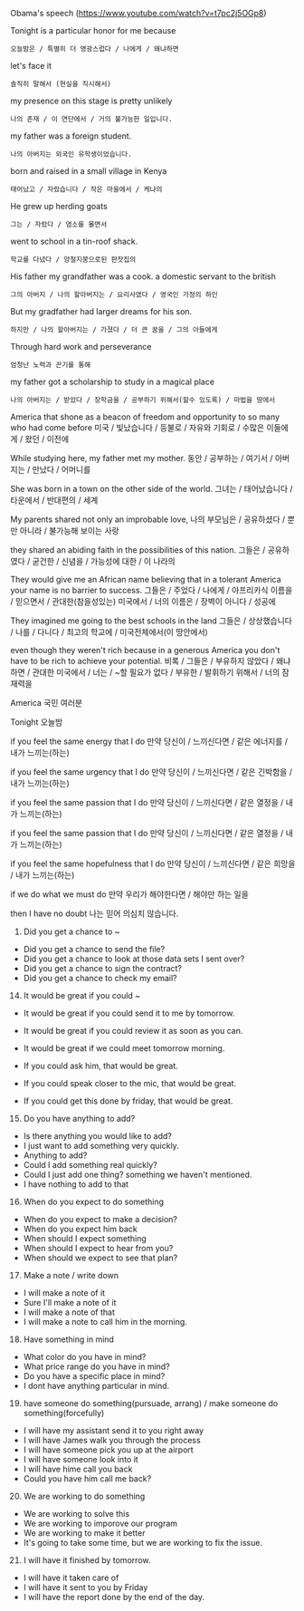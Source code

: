 Obama's speech (https://www.youtube.com/watch?v=t7pc2j5OGp8)

Tonight is a particular honor for me because 
```
오늘밤은 / 특별히 더 영광스럽다 / 나에게 / 왜냐하면
```

let's face it
```
솔직히 말해서 (현실을 직시해서)
```

my presence on this stage is pretty unlikely
```
나의 존재 / 이 연단에서 / 거의 불가능한 일입니다.
```

my father was a foreign student.
```
나의 아버지는 외국인 유학생이었습니다.
```

born and raised in  a small village in Kenya
```
태어났고 / 자랐습니다 / 작은 마을에서 / 케냐의
```

He grew up herding goats
```
그는 / 자랐다 / 염소를 몰면서
```

went to school in a tin-roof shack.
```
학교를 다녔다 / 양철지붕으로된 판잣집의
```

His father my grandfather was a cook. a domestic servant to the british
```
그의 아버지 / 나의 할아버지는 / 요리사였다 / 영국인 가정의 하인
```

But my gradfather had larger dreams for his son.
```
하지만 / 나의 할아버지는 / 가졌다 / 더 큰 꿈을 / 그의 아들에게
```

Through hard work and perseverance
```
엄청난 노력과 끈기를 통해
```
my father got a scholarship to study in a magical place
```
나의 아버지는 / 받았다 / 장학금을 / 공부하기 위해서(할수 있도록) / 마법을 땅에서 
```

America that shone as a beacon of freedom and opportunity to so many who had come before
미국 / 빛났습니다 / 등불로 / 자유와 기회로 / 수많은 이들에게 / 왔던 / 이전에

While studying here, my father met my mother.
동안 / 공부하는 / 여기서 / 아버지는 / 만났다 / 어머니를

She was born in a town on the other side of the world.
그녀는 / 태어났습니다 / 타운에서 / 반대편의 / 세계

My parents shared not only an improbable love,
나의 부모님은 / 공유하셨다 / 뿐만 아니라 / 불가능해 보이는 사랑

they shared an abiding faith in the possibilities of this nation.
그들은 / 공유하였다 / 굳건한 / 신념을 / 가능성에 대한 / 이 나라의

They would give me an African name believing that in a tolerant America your name is no barrier to success.
그들은 / 주었다 / 나에게 / 아프리카식 이름을 / 믿으면서 / 관대한(참을성있는) 미국에서 / 너의 이름은 / 장벽이 아니다 / 성공에

They imagined me going to the best schools in the land 
그들은 / 상상했습니다 / 나를 / 다니다 / 최고의 학교에 / 미국전체에서(이 땅안에서)

even though they weren't rich because in a generous America you don't have to be rich to achieve your potential.
비록 / 그들은 / 부유하지 않았다 / 왜냐하면 / 관대한 미국에서 / 너는 / ~할 필요가 없다 / 부유한 / 발휘하기 위해서 / 너의 잠재력을

















America
국민 여러분

Tonight
오늘밤

if you feel the same energy that I do
만약 당신이 / 느끼신다면 / 같은 에너지를 / 내가 느끼는(하는)

if you feel the same urgency that I do
만약 당신이 / 느끼신다면 / 같은 긴박함을 / 내가 느끼는(하는)

if you feel the same passion that I do
만약 당신이 / 느끼신다면 / 같은 열정을 / 내가 느끼는(하는)

if you feel the same passion that I do
만약 당신이 / 느끼신다면 / 같은 열정을 / 내가 느끼는(하는)

if you feel the same hopefulness that I do
만약 당신이 / 느끼신다면 / 같은 희망을 / 내가 느끼는(하는)

if we do what we must do
만약 우리가 해야한다면 / 해야만 하는 일을

then I have no doubt
나는 믿어 의심치 않습니다.
































1. Did you get a chance to ~
 - Did you get a chance to send the file?
 - Did you get a chance to look at those data sets I sent over?
 - Did you get a chance to sign the contract?
 - Did you get a chance to check my email?
 
14. It would be great if you could ~
 - It would be great if you could send it to me by tomorrow.
 - It would be great if you could review it as soon as you can.
 - It would be great if we could meet tomorrow morning. 
  
 - If you could ask him, that would be great.
 - If you could speak closer to the mic, that would be great.
 - If you could get this done by friday, that would be great.

15. Do you have anything to add?
 - Is there anything you would like to add?
 - I just want to add something very quickly.
 - Anything to add?
 - Could I add something real quickly?
 - Could I just add one thing? something we haven't mentioned.
 - I have nothing to add to that

16. When do you expect to do something
 - When do you expect to make a decision?
 - When do you expect him back
 - When should I expect something
 - When should I expect to hear from you?
 - When should we expect to see that plan?

17. Make a note / write down
 - I will make a note of it
 - Sure I'll make a note of it
 - I will make a note of that
 - I will make a note to call him in the morning.

18. Have something in mind
  - What color do you have in mind?
  - What price range do you have in mind?
  - Do you have a specific place in mind?
  - I dont have anything particular in mind.

19. have someone do something(pursuade, arrang) / make someone do something(forcefully)
  - I will have my assistant send it to you right away
  - I will have James walk you through the process
  - I will have someone pick you up at the airport
  - I will have someone look into it
  - I will have hime call you back
  - Could you have him call me back?
  
20. We are working to do something
  - We are working to solve this
  - We are working to imporove our program
  - We are working to make it better
  - It's going to take some time, but we are working to fix the issue.

21. I will have it finished by tomorrow.
 - I will have it taken care of
 - I will have it sent to you by Friday
 - I will have the report done by the end of the day. 
 
